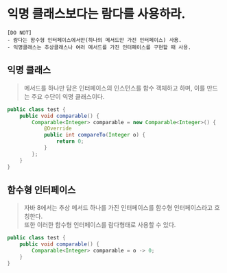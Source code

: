 # 익명 클래스보다는 람다를 사용하라.

```text
[DO NOT]
- 람다는 함수형 인터페이스에서만(하나의 메서드만 가진 인터페이스) 사용.
- 익명클래스는 추상클래스나 여러 메서드를 가진 인터페이스를 구현할 때 사용. 
```

## 익명 클래스 
> 메서드를 하나만 담은 인터페이스의 인스턴스를 함수 객체하고 하며, 이를 만드는 주요 수단이 익명 클래스이다.

```java
public class test {
    public void comparable() {
        Comparable<Integer> comparable = new Comparable<Integer>() {
            @Override
            public int compareTo(Integer o) {
                return 0;
            }
        };
    }
}
```

## 함수형 인터페이스 
> 자바 8에서는 추상 메서드 하나를 가진 인터페이스를 함수형 인터페이스라고 호칭한다.  
> 또한 이러한 함수형 인터페이스를 람다형태로 사용할 수 있다. 

```java
public class test {
    public void comparable() {
        Comparable<Integer> comparable = o -> 0;
    }
}
```